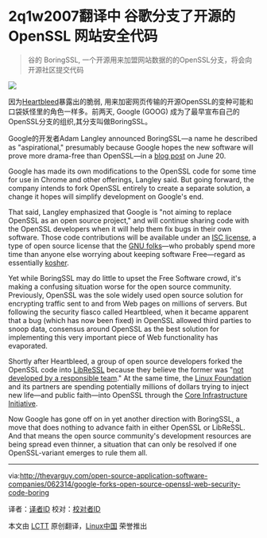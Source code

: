 2q1w2007翻译中
谷歌分支了开源的 OpenSSL 网站安全代码
================================================================================
> 谷的 BoringSSL, 一个开源用来加盟网站数据的的OpenSSL分支，将会向开源社区提交代码

![](http://thevarguy.com/site-files/thevarguy.com/files/imagecache/medium_img/uploads/2014/06/grayscale6jpgcropdisplay.jpg)

因为[Heartbleed][1]暴露出的脆弱, 用来加密网页传输的开源OpenSSL的变种可能和口袋妖怪里的角色一样多。前两天, Google (GOOG) 成为了最早宣布自己的OpenSSL分支的组织,其分支叫做BoringSSL。

Google的开发者Adam Langley announced BoringSSL—a name he described as "aspirational," presumably because Google hopes the new software will prove more drama-free than OpenSSL—in a [blog post][2] on June 20.

Google has made its own modifications to the OpenSSL code for some time for use in Chrome and other offerings, Langley said. But going forward, the company intends to fork OpenSSL entirely to create a separate solution, a change it hopes will simplify development on Google's end.

That said, Langley emphasized that Google is "not aiming to replace OpenSSL as an open source project," and will continue sharing code with the OpenSSL developers when it will help them fix bugs in their own software. Those code contributions will be available under an [ISC license][3], a type of open source license that the [GNU folks][4]—who probably spend more time than anyone else worrying about keeping software Free—regard as essentially [kosher][5].

Yet while BoringSSL may do little to upset the Free Software crowd, it's making a confusing situation worse for the open source community. Previously, OpenSSL was the sole widely used open source solution for encrypting traffic sent to and from Web pages on millions of servers. But following the security fiasco called Heartbleed, when it became apparent that a bug (which has now been fixed) in OpenSSL allowed third parties to snoop data, consensus around OpenSSL as the best solution for implementing this very important piece of Web functionality has evaporated.

Shortly after Heartbleed, a group of open source developers forked the OpenSSL code into [LibReSSL][6] because they believe the former was "[not developed by a responsible team][7]." At the same time, the [Linux Foundation][8] and its partners are spending potentially millions of dollars trying to inject new life—and public faith—into OpenSSL through the [Core Infrastructure Initiative][9].

Now Google has gone off on in yet another direction with BoringSSL, a move that does nothing to advance faith in either OpenSSL or LibReSSL. And that means the open source community's development resources are being spread even thinner, a situation that can only be resolved if one OpenSSL-variant emerges to rule them all.

--------------------------------------------------------------------------------

via:http://thevarguy.com/open-source-application-software-companies/062314/google-forks-open-source-openssl-web-security-code-boring 

译者：[译者ID](https://github.com/译者ID) 校对：[校对者ID](https://github.com/校对者ID)

本文由 [LCTT](https://github.com/LCTT/TranslateProject) 原创翻译，[Linux中国](http://linux.cn/) 荣誉推出

[1]:http://heartbleed.com/
[2]:https://www.imperialviolet.org/2014/06/20/boringssl.html
[3]:http://en.wikipedia.org/wiki/ISC_license
[4]:https://www.gnu.org/
[5]:https://www.gnu.org/licenses/license-list.html#ISC
[6]:http://www.libressl.org/
[7]:http://opensslrampage.org/post/82973312181/openssl-is-not-developed-by-a-responsible-team
[8]:http://linuxfoundation.org/
[9]:http://thevarguy.com/open-source-application-software-companies/053014/core-infrastructure-initiative-endorses-open-source-netwo
